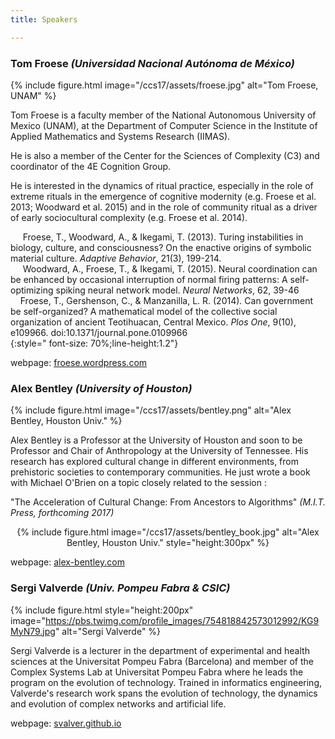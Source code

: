 ```yaml
---
title: Speakers

---
```


### Tom Froese *(Universidad Nacional Autónoma de México)*


{% include figure.html  image="/ccs17/assets/froese.jpg" alt="Tom Froese, UNAM" %}

Tom Froese is a faculty member of the National Autonomous University of Mexico (UNAM), at the Department of Computer Science in the Institute of Applied Mathematics and Systems Research (IIMAS).

He is also a member of the Center for the Sciences of Complexity (C3) and coordinator of the 4E Cognition Group.

He is interested in the dynamics of ritual practice, especially in the role of extreme rituals in the emergence of cognitive modernity (e.g. Froese et al. 2013; Woodward et al. 2015) and in the role of community ritual as a driver of early sociocultural complexity (e.g. Froese et al. 2014).

&nbsp;&nbsp;&nbsp;&nbsp;&nbsp;Froese, T., Woodward, A., & Ikegami, T. (2013). Turing instabilities in biology, culture, and consciousness? On the enactive origins of symbolic material culture. *Adaptive Behavior*, 21(3), 199-214.     
&nbsp;&nbsp;&nbsp;&nbsp;&nbsp;Woodward, A., Froese, T., & Ikegami, T. (2015). Neural coordination can be enhanced by occasional interruption of normal firing patterns: A self-optimizing spiking neural network model. *Neural Networks*, 62, 39-46     
&nbsp;&nbsp;&nbsp;&nbsp;Froese, T., Gershenson, C., & Manzanilla, L. R. (2014). Can government be self-organized? A mathematical model of the collective social organization of ancient Teotihuacan, Central Mexico. *Plos One*, 9(10), e109966. doi:10.1371/journal.pone.0109966     
{:style=" font-size: 70%;line-height:1.2"}


webpage: [froese.wordpress.com](https://froese.wordpress.com/)


### Alex Bentley *(University of Houston)*


{% include figure.html image="/ccs17/assets/bentley.png" alt="Alex Bentley, Houston Univ." %}

Alex Bentley is a Professor at the University of Houston and soon to be Professor and Chair of Anthropology at the University of Tennessee. His research has explored cultural change in different environments, from prehistoric societies to contemporary communities. He just wrote a book with Michael O'Brien on a topic closely related to the session : 

"The Acceleration of Cultural Change: From Ancestors to Algorithms" *(M.I.T. Press, forthcoming 2017)* 

<center>
{% include figure.html image="/ccs17/assets/bentley_book.jpg" alt="Alex Bentley, Houston Univ." style="height:300px" %}
</center>

webpage: [alex-bentley.com](http://www.alex-bentley.com/)


### Sergi Valverde *(Univ. Pompeu Fabra & CSIC)*


{% include figure.html style="height:200px"  image="https://pbs.twimg.com/profile_images/754818842573012992/KG9MyN79.jpg" alt="Sergi Valverde" %}

Sergi Valverde is a lecturer in the department of experimental and health sciences at the Universitat Pompeu Fabra (Barcelona) and member of the Complex Systems Lab at Universitat Pompeu Fabra where he leads the program on the evolution of technology. Trained in informatics engineering, Valverde's research work spans the evolution of technology, the dynamics and evolution of complex networks and artificial life.

webpage: [svalver.github.io](http://svalver.github.io/)
